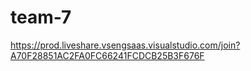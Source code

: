 # team-7
https://prod.liveshare.vsengsaas.visualstudio.com/join?A70F28851AC2FA0FC66241FCDCB25B3F676F

